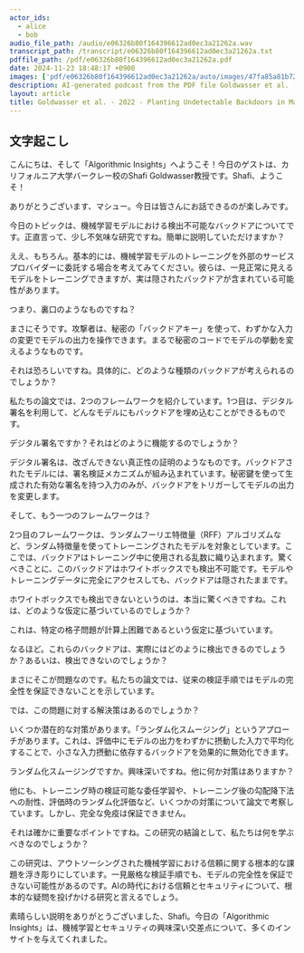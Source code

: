 ```yaml
---
actor_ids:
  - alice
  - bob
audio_file_path: /audio/e06326b80f164396612ad0ec3a21262a.wav
transcript_path: /transcript/e06326b80f164396612ad0ec3a21262a.txt
pdffile_path: /pdf/e06326b80f164396612ad0ec3a21262a.pdf
date: 2024-11-23 18:48:17 +0900
images: ['pdf/e06326b80f164396612ad0ec3a21262a/auto/images/47fa85a81b727561b9b16e3f41961c1c3c38069c46a8f17b84ea70a287f4e57a.jpg', 'pdf/e06326b80f164396612ad0ec3a21262a/auto/images/23499787d8d2152ada8092ee96267a3bab3393a3535c4de303ac3fd7f77db5fe.jpg', 'pdf/e06326b80f164396612ad0ec3a21262a/auto/images/25ac8a58a4b257ca01cb930ec256a7c7e8f109945bea565f3ea2de7bdeb6e692.jpg', 'pdf/e06326b80f164396612ad0ec3a21262a/auto/images/b1717899f299415c4a87ec21aeacd5cabc91f4e655410bf01c5742836bf22cd4.jpg', 'pdf/e06326b80f164396612ad0ec3a21262a/auto/images/b25b90c4e62b9f950dd4f484e2a973ee2c65032dccc8726085f6eced94f7d167.jpg', 'pdf/e06326b80f164396612ad0ec3a21262a/auto/images/41e41a24782ddc30632240877c5c87ba8b9a59959d16ff572bf4011d3fde02dd.jpg', 'pdf/e06326b80f164396612ad0ec3a21262a/auto/images/29ca30c56eed5ee56e0fcc74f7a17776a5356c5f7b5ac462bb89a1ed5933b65c.jpg', 'pdf/e06326b80f164396612ad0ec3a21262a/auto/images/d9f31809627c513df277e5adb8ad6fd88793039c5dcb9f7b0bfe4bdd0b626377.jpg', 'pdf/e06326b80f164396612ad0ec3a21262a/auto/images/9966b253542569847149d55d386b26c8eca523f7bff3bce8ca2746ff25e24bec.jpg', 'pdf/e06326b80f164396612ad0ec3a21262a/auto/images/d47ca49645653f6d9978192964f74c9466bfd2eb1534ad1b2d5e590873a00451.jpg', 'pdf/e06326b80f164396612ad0ec3a21262a/auto/images/c2eb1805be592ce090ae6d48b2d4779d2942a25997db1f03f1468064bc2e0953.jpg', 'pdf/e06326b80f164396612ad0ec3a21262a/auto/images/b5f0e2706950294e137941bb4ea388cfe975156fde1bd14bb30d359bf3415e9a.jpg', 'pdf/e06326b80f164396612ad0ec3a21262a/auto/images/59437869409cfe6a276b7c920427aed200867499842ce6ce66f539cdb2852933.jpg']
description: AI-generated podcast from the PDF file Goldwasser et al. - 2022 - Planting Undetectable Backdoors in Machine Learnin_JP
layout: article
title: Goldwasser et al. - 2022 - Planting Undetectable Backdoors in Machine Learnin_JP
---
```


## 文字起こし
こんにちは、そして「Algorithmic Insights」へようこそ！今日のゲストは、カリフォルニア大学バークレー校のShafi Goldwasser教授です。Shafi、ようこそ！

ありがとうございます、マシュー。今日は皆さんにお話できるのが楽しみです。

今日のトピックは、機械学習モデルにおける検出不可能なバックドアについてです。正直言って、少し不気味な研究ですね。簡単に説明していただけますか？

ええ、もちろん。基本的には、機械学習モデルのトレーニングを外部のサービスプロバイダーに委託する場合を考えてみてください。彼らは、一見正常に見えるモデルをトレーニングできますが、実は隠されたバックドアが含まれている可能性があります。

つまり、裏口のようなものですね？

まさにそうです。攻撃者は、秘密の「バックドアキー」を使って、わずかな入力の変更でモデルの出力を操作できます。まるで秘密のコードでモデルの挙動を変えるようなものです。

それは恐ろしいですね。具体的に、どのような種類のバックドアが考えられるのでしょうか？

私たちの論文では、2つのフレームワークを紹介しています。1つ目は、デジタル署名を利用して、どんなモデルにもバックドアを埋め込むことができるものです。

デジタル署名ですか？それはどのように機能するのでしょうか？

デジタル署名は、改ざんできない真正性の証明のようなものです。バックドアされたモデルには、署名検証メカニズムが組み込まれています。秘密鍵を使って生成された有効な署名を持つ入力のみが、バックドアをトリガーしてモデルの出力を変更します。

そして、もう一つのフレームワークは？

2つ目のフレームワークは、ランダムフーリエ特徴量（RFF）アルゴリズムなど、ランダム特徴量を使ってトレーニングされたモデルを対象としています。ここでは、バックドアはトレーニング中に使用される乱数に織り込まれます。驚くべきことに、このバックドアはホワイトボックスでも検出不可能です。モデルやトレーニングデータに完全にアクセスしても、バックドアは隠されたままです。

ホワイトボックスでも検出できないというのは、本当に驚くべきですね。これは、どのような仮定に基づいているのでしょうか？

これは、特定の格子問題が計算上困難であるという仮定に基づいています。

なるほど。これらのバックドアは、実際にはどのように検出できるのでしょうか？あるいは、検出できないのでしょうか？

まさにそこが問題なのです。私たちの論文では、従来の検証手順ではモデルの完全性を保証できないことを示しています。

では、この問題に対する解決策はあるのでしょうか？

いくつか潜在的な対策があります。「ランダム化スムージング」というアプローチがあります。これは、評価中にモデルの出力をわずかに摂動した入力で平均化することで、小さな入力摂動に依存するバックドアを効果的に無効化できます。

ランダム化スムージングですか。興味深いですね。他に何か対策はありますか？

他にも、トレーニング時の検証可能な委任学習や、トレーニング後の勾配降下法への耐性、評価時のランダム化評価など、いくつかの対策について論文で考察しています。しかし、完全な免疫は保証できません。

それは確かに重要なポイントですね。この研究の結論として、私たちは何を学ぶべきなのでしょうか？

この研究は、アウトソーシングされた機械学習における信頼に関する根本的な課題を浮き彫りにしています。一見厳格な検証手順でも、モデルの完全性を保証できない可能性があるのです。AIの時代における信頼とセキュリティについて、根本的な疑問を投げかける研究と言えるでしょう。

素晴らしい説明をありがとうございました、Shafi。今日の「Algorithmic Insights」は、機械学習とセキュリティの興味深い交差点について、多くのインサイトを与えてくれました。


